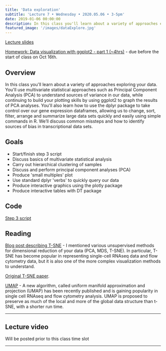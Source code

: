 ```yaml
---
title: 'Data exploration'
subtitle: 'Lecture 7 • Wednesday • 2020.05.06 • 3-5pm'
date: 2019-01-06 00:00:00
description: In this class you'll learn about a variety of approaches exploring your data.  You'll use multivariate statistical approaches such as Principal Component Analysis (PCA) to understand sources of variance in our data, while continuing to build your plotting skills by using ggplot2 to graph the results of PCA analyses. You'll also learn how to use the dplyr package to take control over our gene expression dataframes, allowing us to change, sort, filter, arrange and summarize large data sets quickly and easily using simple commands in R.  We’ll discuss common missteps and how to identify sources of bias in transcriptional data sets.  
featured_image: '/images/dataExplore.jpg'
---
```


[Lecture slides](https://www.icloud.com/keynote/0i4VPYHj9N0286jLLF20BYipw#Lecture05%5FexploratoryAnalysis)

[Homework: Data visualization with ggplot2 - part 1 (~4hrs)](https://www.datacamp.com/courses/data-visualization-with-ggplot2-1) - due before the start of class on Oct 16th.

## Overview

In this class you'll learn about a variety of approaches exploring your data.  You'll use multivariate statistical approaches such as Principal Component Analysis (PCA) to understand sources of variance in our data, while continuing to build your plotting skills by using ggplot2 to graph the results of PCA analyses. You'll also learn how to use the dplyr package to take control over our gene expression dataframes, allowing us to change, sort, filter, arrange and summarize large data sets quickly and easily using simple commands in R.  We’ll discuss common missteps and how to identify sources of bias in transcriptional data sets.

## Goals

* Start/finish step 3 script
* Discuss basics of multivariate statistical analysis
* Carry out hierarchical clustering of samples
* Discuss and perform principal component analyses (PCA)
* Produce 'small multiples' plot
* Use standard dplyr 'verbs' to quickly query our data
* Produce interactive graphics using the plotly package
* Produce interactive tables with DT package

## Code

[Step 3 script](http://DIYtranscriptomics.github.io/Code/files/Step3_multivariate.R)



## Reading

[Blog post describing T-SNE](http://distill.pub/2016/misread-tsne/) - I mentioned various unsupervised methods for dimensional reduction of your data (PCA, MDS, T-SNE).  In particular, T-SNE has become popular in representing single-cell RNAseq data and flow cytometry data, but it is also one of the more complex visualization methods to understand. 

[Original T-SNE paper](http://DIYtranscriptomics.github.io/Reading/files/TSNE.pdf).  

[UMAP](https://www.nature.com/articles/nbt.4314) - A new algorithm, called uniform manifold approximation and projection (UMAP) has been recently published and is gaining popularity in single cell RNAseq and flow cytometry analysis.  UMAP is proposed to preserve as much of the local and more of the global data structure than t-SNE, with a shorter run time.
 
 ---

## Lecture video

Will be posted prior to this class time slot

---